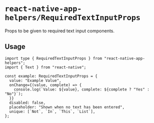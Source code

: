 # `react-native-app-helpers/RequiredTextInputProps`

Props to be given to required text input components.

## Usage

```tsx
import type { RequiredTextInputProps } from "react-native-app-helpers";
import { Text } from "react-native";

const example: RequiredTextInputProps = {
  value: "Example Value",
  onChange={(value, complete) => {
    console.log(`Value: ${value}, complete: ${complete ? "Yes" : "No"}`);
  }}
  disabled: false,
  placeholder: "Shown when no text has been entered",
  unique: [`Not`, `In`, `This`, `List`],
};
```
